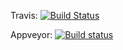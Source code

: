 Travis:
[![Build Status](https://travis-ci.org/johnsusi/reversi.svg?branch=master)](https://travis-ci.org/johnsusi/reversi)

Appveyor:
[![Build status](https://ci.appveyor.com/api/projects/status/7mkhtsyjpm0y82x9?svg=true)](https://ci.appveyor.com/project/johnsusi/reversi)
